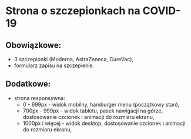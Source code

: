 # Strona o szczepionkach na COVID-19

## Obowiązkowe:

- 3 szczepionki (Moderna, AstraZeneca, CureVac),
- formularz zapisu na szczepienie.

## Dodatkowe:

- strona responsywna:
  - 0 - 699px - widok mobilny, hamburger menu (początkowy stan),
  - 700px - 999px - widok tabletu, pasek nawigacji na górze, dostosowanie czcionek i animacji do rozmiaru ekranu,
  - 1000px i więcej - widok desktop, dostosowanie czcionek i animacji do rozmiaru ekranu,
